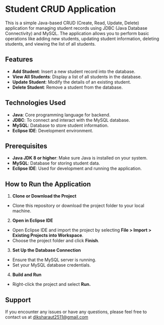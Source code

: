 # Student CRUD Application

This is a simple Java-based CRUD (Create, Read, Update, Delete) application for managing student records using JDBC (Java Database Connectivity) and MySQL. The application allows you to perform basic operations like adding new students, updating student information, deleting students, and viewing the list of all students.

## Features
- **Add Student**: Insert a new student record into the database.
- **View All Students**: Display a list of all students in the database.
- **Update Student**: Modify the details of an existing student.
- **Delete Student**: Remove a student from the database.

## Technologies Used
- **Java**: Core programming language for backend.
- **JDBC**: To connect and interact with the MySQL database.
- **MySQL**: Database to store student information.
- **Eclipse IDE**: Development environment.

## Prerequisites
- **Java JDK 8 or higher**: Make sure Java is installed on your system.
- **MySQL**: Database for storing student data.
- **Eclipse IDE**: Used for development and running the application.

## How to Run the Application
1. **Clone or Download the Project**
- Clone this repository or download the project folder to your local machine.
2. **Open in Eclipse IDE**
- Open Eclipse IDE and import the project by selecting **File > Import > Existing Projects into Workspace**.
- Choose the project folder and click **Finish**.
3. **Set Up the Database Connection**
- Ensure that the MySQL server is running.
- Set your MySQL database credentials.
4. **Build and Run**
- Right-click the project and select **Run.**

## Support
If you encounter any issues or have any questions, please feel free to contact us at diksharaut2511@gmail.com
